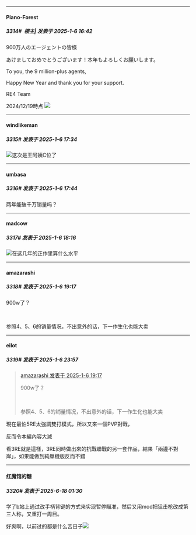 ﻿
*****

####  Piano-Forest  
##### 3314#         楼主| 发表于 2025-1-6 16:42

900万人のエージェントの皆様

あけましておめでとうございます！本年もよろしくお願いします。

To you, the 9 million-plus agents,

Happy New Year and thank you for your support.

RE4 Team

2024/12/19時点
<img src="https://p.sda1.dev/21/40da959b69132af7aa25d51cdf499d8f/20250106_163749.jpg" referrerpolicy="no-referrer">


*****

####  windlikeman  
##### 3315#       发表于 2025-1-6 17:34

<img src="https://static.saraba1st.com/image/smiley/face2017/043.png" referrerpolicy="no-referrer">这次是王阿姨C位了


*****

####  umbasa  
##### 3316#       发表于 2025-1-6 17:44

两年能破千万销量吗？


*****

####  madcow  
##### 3317#       发表于 2025-1-6 18:16

<img src="https://static.saraba1st.com/image/smiley/face2017/006.png" referrerpolicy="no-referrer">在这几年的正作里算什么水平


*****

####  amazarashi  
##### 3318#       发表于 2025-1-6 19:17

900w了？

  

参照4、5、6的销量情况，不出意外的话，下一作生化也能大卖


*****

####  eilot  
##### 3319#       发表于 2025-1-6 23:57

<blockquote><a href="httphttps://bbs.saraba1st.com/2b/forum.php?mod=redirect&amp;goto=findpost&amp;pid=67116007&amp;ptid=2073028" target="_blank">amazarashi 发表于 2025-1-6 19:17</a>

900w了？

  

参照4、5、6的销量情况，不出意外的话，下一作生化也能大卖</blockquote>
現在最怕5RE太強調雙打模式，所以又來一個PVP對戰，

反而令本編內容大減

看3RE就是這樣，3RE同時做出來的抗戰聯戰的另一套作品，結果「兩邊不對岸」，如果能做到純單機版反而不錯

*****

####  红魔馆的糖  
##### 3320#       发表于 2025-6-18 01:30

学了b站上通过改手柄背键的方式来实现暂停瞄准，然后又用mod把狙击枪改成第三人称，又重打一周目。

好爽啊，以前过的都是什么苦日子<img src="https://static.stage1st.com/image/smiley/face2017/062.gif" referrerpolicy="no-referrer">


